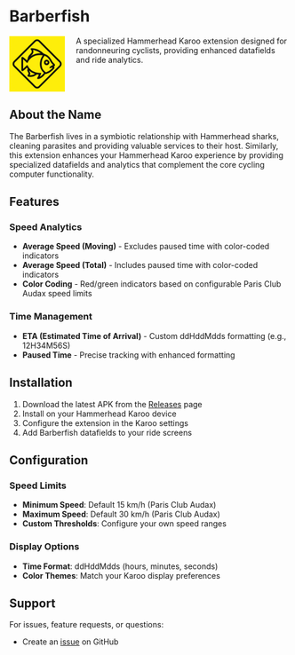 # Barberfish

<img src="barberfish.png" alt="Barberfish Logo" width="100" align="left" style="margin-right: 20px;">

A specialized Hammerhead Karoo extension designed for randonneuring cyclists, providing enhanced datafields and ride analytics.

<br clear="left"/>

## About the Name

The Barberfish lives in a symbiotic relationship with Hammerhead sharks, cleaning parasites and providing valuable services to their host. Similarly, this extension enhances your Hammerhead Karoo experience by providing specialized datafields and analytics that complement the core cycling computer functionality.

## Features

### Speed Analytics
- **Average Speed (Moving)** - Excludes paused time with color-coded indicators
- **Average Speed (Total)** - Includes paused time with color-coded indicators
- **Color Coding** - Red/green indicators based on configurable Paris Club Audax speed limits

### Time Management
- **ETA (Estimated Time of Arrival)** - Custom ddHddMdds formatting (e.g., 12H34M56S)
- **Paused Time** - Precise tracking with enhanced formatting

## Installation

1. Download the latest APK from the [Releases](../../releases) page
2. Install on your Hammerhead Karoo device
3. Configure the extension in the Karoo settings
4. Add Barberfish datafields to your ride screens

## Configuration

### Speed Limits
- **Minimum Speed**: Default 15 km/h (Paris Club Audax)
- **Maximum Speed**: Default 30 km/h (Paris Club Audax)
- **Custom Thresholds**: Configure your own speed ranges

### Display Options
- **Time Format**: ddHddMdds (hours, minutes, seconds)
- **Color Themes**: Match your Karoo display preferences

## Support

For issues, feature requests, or questions:
- Create an [issue](../../issues) on GitHub
